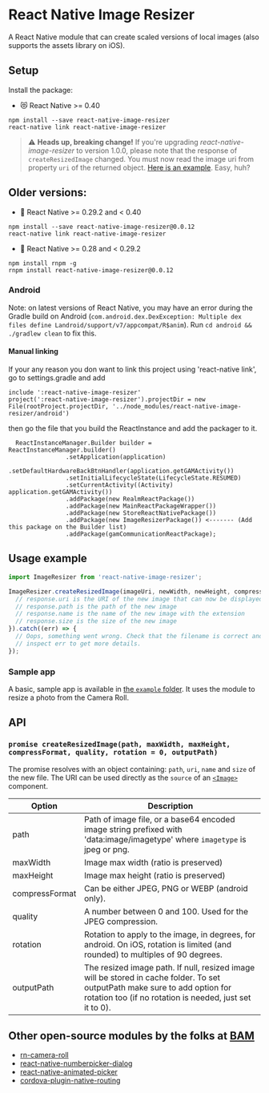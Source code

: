 # React Native Image Resizer

A React Native module that can create scaled versions of local images (also supports the assets library on iOS).

## Setup

Install the package:

* 😻 React Native >= 0.40
```
npm install --save react-native-image-resizer
react-native link react-native-image-resizer
```

> ⚠️ **Heads up, breaking change!** If you're upgrading *react-native-image-resizer* to version 1.0.0, please note that the response of `createResizedImage` changed. You must now read the image uri from property `uri` of the returned object. [Here is an example](https://github.com/bamlab/react-native-image-resizer/commit/15ea06d7651faf316b946170427efa90ea48dc4e). Easy, huh?

## Older versions:

* 👨 React Native >= 0.29.2 and < 0.40
```
npm install --save react-native-image-resizer@0.0.12
react-native link react-native-image-resizer
```

* 👴 React Native >= 0.28 and < 0.29.2
```
npm install rnpm -g
rnpm install react-native-image-resizer@0.0.12
```

### Android

Note: on latest versions of React Native, you may have an error during the Gradle build on Android (`com.android.dex.DexException: Multiple dex files define Landroid/support/v7/appcompat/R$anim`). Run `cd android && ./gradlew clean` to fix this.

#### Manual linking
If your any reason you don want to link this project using 'react-native link', go to settings.gradle and add
```
include ':react-native-image-resizer'
project(':react-native-image-resizer').projectDir = new File(rootProject.projectDir, '../node_modules/react-native-image-resizer/android')
```
then go the file that you build the ReactInstance and add the packager to it.

```
  ReactInstanceManager.Builder builder = ReactInstanceManager.builder()
                .setApplication(application)
                .setDefaultHardwareBackBtnHandler(application.getGAMActivity())
                .setInitialLifecycleState(LifecycleState.RESUMED)
                .setCurrentActivity((Activity) application.getGAMActivity())
                .addPackage(new RealmReactPackage())
                .addPackage(new MainReactPackageWrapper())
                .addPackage(new StoreReactNativePackage())
                .addPackage(new ImageResizerPackage()) <------- (Add this package on the Builder list)
                .addPackage(gamCommunicationReactPackage);
```

## Usage example

```javascript
import ImageResizer from 'react-native-image-resizer';

ImageResizer.createResizedImage(imageUri, newWidth, newHeight, compressFormat, quality, rotation, outputPath).then((response) => {
  // response.uri is the URI of the new image that can now be displayed, uploaded...
  // response.path is the path of the new image
  // response.name is the name of the new image with the extension
  // response.size is the size of the new image
}).catch((err) => {
  // Oops, something went wrong. Check that the filename is correct and
  // inspect err to get more details.
});
```

### Sample app

A basic, sample app is available in [the `example` folder](https://github.com/bamlab/react-native-image-resizer/tree/master/example). It uses the module to resize a photo from the Camera Roll.

## API

### `promise createResizedImage(path, maxWidth, maxHeight, compressFormat, quality, rotation = 0, outputPath)`

The promise resolves with an object containing: `path`, `uri`, `name` and `size` of the new file. The URI can be used directly as the `source` of an [`<Image>`](https://facebook.github.io/react-native/docs/image.html) component.

Option | Description
------ | -----------
path | Path of image file, or a base64 encoded image string prefixed with 'data:image/imagetype' where `imagetype` is jpeg or png.
maxWidth | Image max width (ratio is preserved)
maxHeight | Image max height (ratio is preserved)
compressFormat | Can be either JPEG, PNG or WEBP (android only).
quality | A number between 0 and 100. Used for the JPEG compression.
rotation | Rotation to apply to the image, in degrees, for android. On iOS, rotation is limited (and rounded) to multiples of 90 degrees.
outputPath | The resized image path. If null, resized image will be stored in cache folder. To set outputPath make sure to add option for rotation too (if no rotation is needed, just set it to 0).

## Other open-source modules by the folks at [BAM](http://github.com/bamlab)

 * [rn-camera-roll](https://github.com/bamlab/rn-camera-roll)
 * [react-native-numberpicker-dialog](https://github.com/bamlab/react-native-numberpicker-dialog)
 * [react-native-animated-picker](https://github.com/bamlab/react-native-animated-picker)
 * [cordova-plugin-native-routing](https://github.com/bamlab/cordova-plugin-native-routing)
